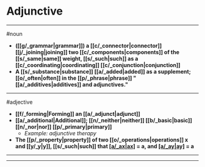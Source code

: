 # Adjunctive
---
#noun
- **([[g/_grammar|grammar]]) a [[c/_connector|connector]] [[j/_joining|joining]] two [[c/_components|components]] of the [[s/_same|same]] weight, [[s/_such|such]] as a [[c/_coordinating|coordinating]] [[c/_conjunction|conjunction]]**
- **A [[s/_substance|substance]] [[a/_added|added]] as a supplement; [[o/_often|often]] in the [[p/_phrase|phrase]] "[[a/_additives|additives]] and adjunctives."**
---
#adjective
- **[[f/_forming|Forming]] an [[a/_adjunct|adjunct]]**
- **[[a/_additional|Additional]]; [[n/_neither|neither]] [[b/_basic|basic]] [[n/_nor|nor]] [[p/_primary|primary]]**
	- _Example: adjunctive therapy_
- **The [[p/_property|property]] of two [[o/_operations|operations]] x and [[y/_y|y]], [[s/_such|such]] that [[a/_ax|ax]](ayb) = a, and [[a/_ay|ay]](axb) = a**
---
---
